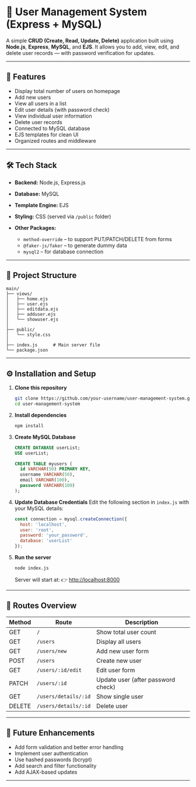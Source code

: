 # 👥 User Management System (Express + MySQL)

A simple **CRUD (Create, Read, Update, Delete)** application built using **Node.js**, **Express**, **MySQL**, and **EJS**.
It allows you to add, view, edit, and delete user records — with password verification for updates.

---

## 🚀 Features

* Display total number of users on homepage
* Add new users
* View all users in a list
* Edit user details (with password check)
* View individual user information
* Delete user records
* Connected to MySQL database
* EJS templates for clean UI
* Organized routes and middleware

---

## 🛠️ Tech Stack

* **Backend:** Node.js, Express.js
* **Database:** MySQL
* **Template Engine:** EJS
* **Styling:** CSS (served via `/public` folder)
* **Other Packages:**

  * `method-override` – to support PUT/PATCH/DELETE from forms
  * `@faker-js/faker` – to generate dummy data
  * `mysql2` – for database connection

---

## 📂 Project Structure

```
main/
├── views/
│   ├── home.ejs
│   ├── user.ejs
│   ├── editdata.ejs
│   ├── adduser.ejs
│   └── showuser.ejs
│
├── public/
│   └── style.css
│
├── index.js      # Main server file
└── package.json
```

---

## ⚙️ Installation and Setup

1. **Clone this repository**

   ```bash
   git clone https://github.com/your-username/user-management-system.git
   cd user-management-system
   ```

2. **Install dependencies**

   ```bash
   npm install
   ```

3. **Create MySQL Database**

   ```sql
   CREATE DATABASE userList;
   USE userList;

   CREATE TABLE myusers (
     id VARCHAR(50) PRIMARY KEY,
     username VARCHAR(50),
     email VARCHAR(100),
     password VARCHAR(100)
   );
   ```

4. **Update Database Credentials**
   Edit the following section in `index.js` with your MySQL details:

   ```js
   const connection = mysql.createConnection({
     host: 'localhost',
     user: 'root',
     password: 'your_password',
     database: 'userList'
   });
   ```

5. **Run the server**

   ```bash
   node index.js
   ```

   Server will start at:
   👉 [http://localhost:8000](http://localhost:8000)

---

## 🧩 Routes Overview

| Method | Route                | Description                        |
| ------ | -------------------- | ---------------------------------- |
| GET    | `/`                  | Show total user count              |
| GET    | `/users`             | Display all users                  |
| GET    | `/users/new`         | Add new user form                  |
| POST   | `/users`             | Create new user                    |
| GET    | `/users/:id/edit`    | Edit user form                     |
| PATCH  | `/users/:id`         | Update user (after password check) |
| GET    | `/users/details/:id` | Show single user                   |
| DELETE | `/users/details/:id` | Delete user                        |

---

## 🧠 Future Enhancements

* Add form validation and better error handling
* Implement user authentication
* Use hashed passwords (bcrypt)
* Add search and filter functionality
* Add AJAX-based updates

---

